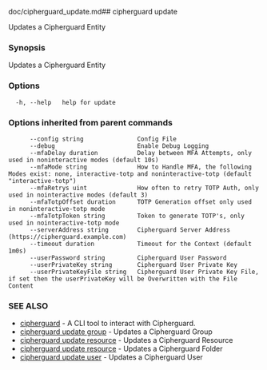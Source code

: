 doc/cipherguard_update.md## cipherguard update

Updates a Cipherguard Entity

### Synopsis

Updates a Cipherguard Entity

### Options

```
  -h, --help   help for update
```

### Options inherited from parent commands

```
      --config string               Config File
      --debug                       Enable Debug Logging
      --mfaDelay duration           Delay between MFA Attempts, only used in noninteractive modes (default 10s)
      --mfaMode string              How to Handle MFA, the following Modes exist: none, interactive-totp and noninteractive-totp (default "interactive-totp")
      --mfaRetrys uint              How often to retry TOTP Auth, only used in nointeractive modes (default 3)
      --mfaTotpOffset duration      TOTP Generation offset only used in noninteractive-totp mode
      --mfaTotpToken string         Token to generate TOTP's, only used in nointeractive-totp mode
      --serverAddress string        Cipherguard Server Address (https://cipherguard.example.com)
      --timeout duration            Timeout for the Context (default 1m0s)
      --userPassword string         Cipherguard User Password
      --userPrivateKey string       Cipherguard User Private Key
      --userPrivateKeyFile string   Cipherguard User Private Key File, if set then the userPrivateKey will be Overwritten with the File Content
```

### SEE ALSO

* [cipherguard](cipherguard)	 - A CLI tool to interact with Cipherguard.
* [cipherguard update group](cipherguard_update_group)	 - Updates a Cipherguard Group
* [cipherguard update resource](cipherguard_update_resource)	 - Updates a Cipherguard Resource
* [cipherguard update resource](cipherguard_update_resource)	 - Updates a Cipherguard Folder
* [cipherguard update user](cipherguard_update_user)	 - Updates a Cipherguard User


